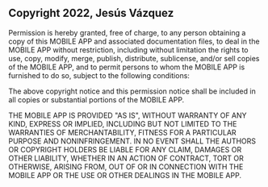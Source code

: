 ## Copyright 2022, Jesús Vázquez

Permission is hereby granted, free of charge, to any person obtaining a copy of this MOBILE APP and associated documentation files, to deal in the MOBILE APP without restriction, including without limitation the rights to use, copy, modify, merge, publish, distribute, sublicense, and/or sell copies of the MOBILE APP, and to permit persons to whom the MOBILE APP is furnished to do so, subject to the following conditions:

The above copyright notice and this permission notice shall be included in all copies or substantial portions of the MOBILE APP.

THE MOBILE APP IS PROVIDED "AS IS", WITHOUT WARRANTY OF ANY KIND, EXPRESS OR IMPLIED, INCLUDING BUT NOT LIMITED TO THE WARRANTIES OF MERCHANTABILITY, FITNESS FOR A PARTICULAR PURPOSE AND NONINFRINGEMENT. IN NO EVENT SHALL THE AUTHORS OR COPYRIGHT HOLDERS BE LIABLE FOR ANY CLAIM, DAMAGES OR OTHER LIABILITY, WHETHER IN AN ACTION OF CONTRACT, TORT OR OTHERWISE, ARISING FROM, OUT OF OR IN CONNECTION WITH THE MOBILE APP OR THE USE OR OTHER DEALINGS IN THE MOBILE APP.
